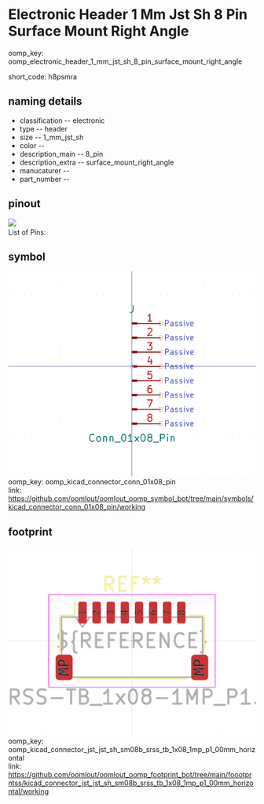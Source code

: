 # Electronic Header 1 Mm Jst Sh 8 Pin Surface Mount Right Angle
oomp_key: oomp_electronic_header_1_mm_jst_sh_8_pin_surface_mount_right_angle  

short_code: h8psmra
## naming details
* classification -- electronic
* type -- header
* size -- 1_mm_jst_sh
* color -- 
* description_main -- 8_pin
* description_extra -- surface_mount_right_angle
* manucaturer -- 
* part_number -- 
## pinout
![](working_pinout_600.png)  
List of Pins:



## symbol

![](symbol/0/working/working_600.png)  
oomp_key: oomp_kicad_connector_conn_01x08_pin  
link: https://github.com/oomlout/oomlout_oomp_symbol_bot/tree/main/symbols/kicad_connector_conn_01x08_pin/working  

## footprint

![](footprint/0/working/working_600.png)  
oomp_key: oomp_kicad_connector_jst_jst_sh_sm08b_srss_tb_1x08_1mp_p1_00mm_horizontal  
link: https://github.com/oomlout/oomlout_oomp_footprint_bot/tree/main/foootprntss/kicad_connector_jst_jst_sh_sm08b_srss_tb_1x08_1mp_p1_00mm_horizontal/working  
